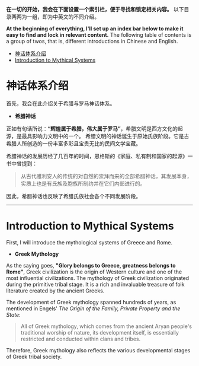 **在一切的开始，我会在下面设置一个索引栏，便于寻找和锁定相关内容。** 以下目录两两为一组，即为中英文的不同介绍。

**At the beginning of everything, I'll set up an index bar below to make it easy to find and lock in relevant content.** The following table of contents is a group of twos, that is, different introductions in Chinese and English.

<!-- TOC -->

- [神话体系介绍](#%E7%A5%9E%E8%AF%9D%E4%BD%93%E7%B3%BB%E4%BB%8B%E7%BB%8D)
- [Introduction to Mythical Systems](#introduction-to-mythical-systems)

<!-- /TOC -->

# 神话体系介绍

首先，我会在此介绍关于希腊与罗马神话体系。

 - **希腊神话**

正如有句话所说：**“辉煌属于希腊，伟大属于罗马”**，希腊文明是西方文化的起源，是最具影响力文明中的一个。
希腊文明的神话诞生于原始氏族阶段。它是古希腊人所创造的一份丰富多彩且宝贵无比的民间文学宝藏。

希腊神话的发展历经了几百年的时间，恩格斯的《家庭、私有制和国家的起源》一书中曾提到：
> 从古代雅利安人的传统的对自然的崇拜而来的全部希腊神话，其发展本身，实质上也是有氏族及胞族所制约并在它们内部进行的。

因此，希腊神话也反映了希腊氏族社会各个不同发展阶段。


---


# Introduction to Mythical Systems

First, I will introduce the mythological systems of Greece and Rome.

- **Greek Mythology**

As the saying goes, **"Glory belongs to Greece, greatness belongs to Rome"**, Greek civilization is the origin of Western culture and one of the most influential civilizations.
The mythology of Greek civilization originated during the primitive tribal stage. It is a rich and invaluable treasure of folk literature created by the ancient Greeks.

The development of Greek mythology spanned hundreds of years, as mentioned in Engels' *The Origin of the Family, Private Property and the State*:
> All of Greek mythology, which comes from the ancient Aryan people's traditional worship of nature, its development itself, is essentially restricted and conducted within clans and tribes.

Therefore, Greek mythology also reflects the various developmental stages of Greek tribal society.


